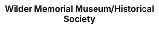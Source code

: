 ---
layout: repo
title: "Wilder Memorial Museum/Historical Society"
id: 12442
permalink: repos/12442/
---